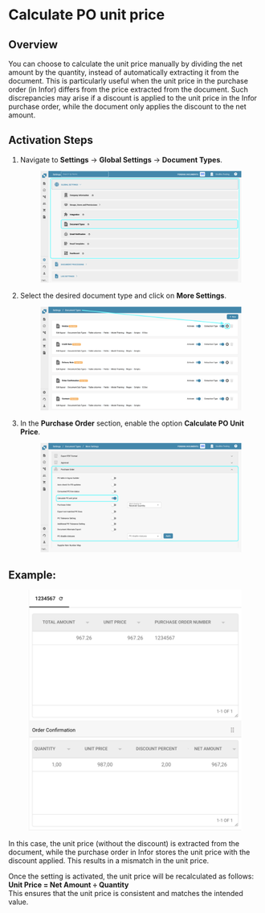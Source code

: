 # Calculate PO unit price

## **Overview**

You can choose to calculate the unit price manually by dividing the net amount by the quantity, instead of automatically extracting it from the document. This is particularly useful when the unit price in the purchase order (in Infor) differs from the price extracted from the document. Such discrepancies may arise if a discount is applied to the unit price in the Infor purchase order, while the document only applies the discount to the net amount.

## **Activation Steps**

1.  Navigate to **Settings** -> **Global Settings** -> **Document Types**.

    <figure><img src="../../../../../../.gitbook/assets/Calculate_PO_unit_price_1.png" alt=""><figcaption></figcaption></figure>
2.  Select the desired document type and click on **More Settings**.

    <figure><img src="../../../../../../.gitbook/assets/Calculate_PO_unit_price_2.png" alt=""><figcaption></figcaption></figure>
3.  In the **Purchase Order** section, enable the option **Calculate PO Unit Price**.

    <figure><img src="../../../../../../.gitbook/assets/Calculate_PO_unit_price_3.png" alt=""><figcaption></figcaption></figure>

## Example:

<figure><img src="../../../../../../.gitbook/assets/Calculate_PO_unit_price_4.png" alt="" width="563"><figcaption></figcaption></figure>

In this case, the unit price (without the discount) is extracted from the document, while the purchase order in Infor stores the unit price with the discount applied. This results in a mismatch in the unit price.

Once the setting is activated, the unit price will be recalculated as follows:\
**Unit Price = Net Amount ÷ Quantity**\
This ensures that the unit price is consistent and matches the intended value.
